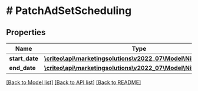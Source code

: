 # # PatchAdSetScheduling

## Properties

Name | Type | Description | Notes
------------ | ------------- | ------------- | -------------
**start_date** | [**\criteo\api\marketingsolutions\v2022_07\Model\NillableDateTime**](NillableDateTime.md) |  | [optional]
**end_date** | [**\criteo\api\marketingsolutions\v2022_07\Model\NillableDateTime**](NillableDateTime.md) |  | [optional]

[[Back to Model list]](../../README.md#models) [[Back to API list]](../../README.md#endpoints) [[Back to README]](../../README.md)

